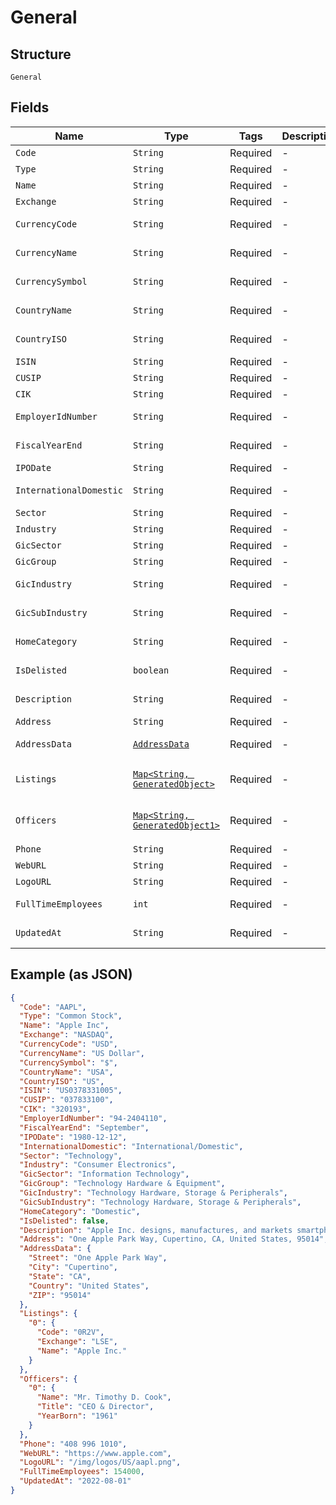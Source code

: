 
# General

## Structure

`General`

## Fields

| Name | Type | Tags | Description | Getter | Setter |
|  --- | --- | --- | --- | --- | --- |
| `Code` | `String` | Required | - | String getCode() | setCode(String code) |
| `Type` | `String` | Required | - | String getType() | setType(String type) |
| `Name` | `String` | Required | - | String getName() | setName(String name) |
| `Exchange` | `String` | Required | - | String getExchange() | setExchange(String exchange) |
| `CurrencyCode` | `String` | Required | - | String getCurrencyCode() | setCurrencyCode(String currencyCode) |
| `CurrencyName` | `String` | Required | - | String getCurrencyName() | setCurrencyName(String currencyName) |
| `CurrencySymbol` | `String` | Required | - | String getCurrencySymbol() | setCurrencySymbol(String currencySymbol) |
| `CountryName` | `String` | Required | - | String getCountryName() | setCountryName(String countryName) |
| `CountryISO` | `String` | Required | - | String getCountryISO() | setCountryISO(String countryISO) |
| `ISIN` | `String` | Required | - | String getISIN() | setISIN(String iSIN) |
| `CUSIP` | `String` | Required | - | String getCUSIP() | setCUSIP(String cUSIP) |
| `CIK` | `String` | Required | - | String getCIK() | setCIK(String cIK) |
| `EmployerIdNumber` | `String` | Required | - | String getEmployerIdNumber() | setEmployerIdNumber(String employerIdNumber) |
| `FiscalYearEnd` | `String` | Required | - | String getFiscalYearEnd() | setFiscalYearEnd(String fiscalYearEnd) |
| `IPODate` | `String` | Required | - | String getIPODate() | setIPODate(String iPODate) |
| `InternationalDomestic` | `String` | Required | - | String getInternationalDomestic() | setInternationalDomestic(String internationalDomestic) |
| `Sector` | `String` | Required | - | String getSector() | setSector(String sector) |
| `Industry` | `String` | Required | - | String getIndustry() | setIndustry(String industry) |
| `GicSector` | `String` | Required | - | String getGicSector() | setGicSector(String gicSector) |
| `GicGroup` | `String` | Required | - | String getGicGroup() | setGicGroup(String gicGroup) |
| `GicIndustry` | `String` | Required | - | String getGicIndustry() | setGicIndustry(String gicIndustry) |
| `GicSubIndustry` | `String` | Required | - | String getGicSubIndustry() | setGicSubIndustry(String gicSubIndustry) |
| `HomeCategory` | `String` | Required | - | String getHomeCategory() | setHomeCategory(String homeCategory) |
| `IsDelisted` | `boolean` | Required | - | boolean getIsDelisted() | setIsDelisted(boolean isDelisted) |
| `Description` | `String` | Required | - | String getDescription() | setDescription(String description) |
| `Address` | `String` | Required | - | String getAddress() | setAddress(String address) |
| `AddressData` | [`AddressData`](../../doc/models/address-data.md) | Required | - | AddressData getAddressData() | setAddressData(AddressData addressData) |
| `Listings` | [`Map<String, GeneratedObject>`](../../doc/models/generated-object.md) | Required | - | Map<String, GeneratedObject> getListings() | setListings(Map<String, GeneratedObject> listings) |
| `Officers` | [`Map<String, GeneratedObject1>`](../../doc/models/generated-object-1.md) | Required | - | Map<String, GeneratedObject1> getOfficers() | setOfficers(Map<String, GeneratedObject1> officers) |
| `Phone` | `String` | Required | - | String getPhone() | setPhone(String phone) |
| `WebURL` | `String` | Required | - | String getWebURL() | setWebURL(String webURL) |
| `LogoURL` | `String` | Required | - | String getLogoURL() | setLogoURL(String logoURL) |
| `FullTimeEmployees` | `int` | Required | - | int getFullTimeEmployees() | setFullTimeEmployees(int fullTimeEmployees) |
| `UpdatedAt` | `String` | Required | - | String getUpdatedAt() | setUpdatedAt(String updatedAt) |

## Example (as JSON)

```json
{
  "Code": "AAPL",
  "Type": "Common Stock",
  "Name": "Apple Inc",
  "Exchange": "NASDAQ",
  "CurrencyCode": "USD",
  "CurrencyName": "US Dollar",
  "CurrencySymbol": "$",
  "CountryName": "USA",
  "CountryISO": "US",
  "ISIN": "US0378331005",
  "CUSIP": "037833100",
  "CIK": "320193",
  "EmployerIdNumber": "94-2404110",
  "FiscalYearEnd": "September",
  "IPODate": "1980-12-12",
  "InternationalDomestic": "International/Domestic",
  "Sector": "Technology",
  "Industry": "Consumer Electronics",
  "GicSector": "Information Technology",
  "GicGroup": "Technology Hardware & Equipment",
  "GicIndustry": "Technology Hardware, Storage & Peripherals",
  "GicSubIndustry": "Technology Hardware, Storage & Peripherals",
  "HomeCategory": "Domestic",
  "IsDelisted": false,
  "Description": "Apple Inc. designs, manufactures, and markets smartphones, personal computers, tablets, wearables, and accessories worldwide. It also sells various related services. In addition, the company offers iPhone, a line of smartphones; Mac, a line of personal computers; iPad, a line of multi-purpose tablets; AirPods Max, an over-ear wireless headphone; and wearables, home, and accessories comprising AirPods, Apple TV, Apple Watch, Beats products, HomePod, and iPod touch. Further, it provides AppleCare support services; cloud services store services; and operates various platforms, including the App Store that allow customers to discover and download applications and digital content, such as books, music, video, games, and podcasts. Additionally, the company offers various services, such as Apple Arcade, a game subscription service; Apple Music, which offers users a curated listening experience with on-demand radio stations; Apple News+, a subscription news and magazine service; Apple TV+, which offers exclusive original content; Apple Card, a co-branded credit card; and Apple Pay, a cashless payment service, as well as licenses its intellectual property. The company serves consumers, and small and mid-sized businesses; and the education, enterprise, and government markets. It distributes third-party applications for its products through the App Store. The company also sells its products through its retail and online stores, and direct sales force; and third-party cellular network carriers, wholesalers, retailers, and resellers. Apple Inc. was incorporated in 1977 and is headquartered in Cupertino, California.",
  "Address": "One Apple Park Way, Cupertino, CA, United States, 95014",
  "AddressData": {
    "Street": "One Apple Park Way",
    "City": "Cupertino",
    "State": "CA",
    "Country": "United States",
    "ZIP": "95014"
  },
  "Listings": {
    "0": {
      "Code": "0R2V",
      "Exchange": "LSE",
      "Name": "Apple Inc."
    }
  },
  "Officers": {
    "0": {
      "Name": "Mr. Timothy D. Cook",
      "Title": "CEO & Director",
      "YearBorn": "1961"
    }
  },
  "Phone": "408 996 1010",
  "WebURL": "https://www.apple.com",
  "LogoURL": "/img/logos/US/aapl.png",
  "FullTimeEmployees": 154000,
  "UpdatedAt": "2022-08-01"
}
```

